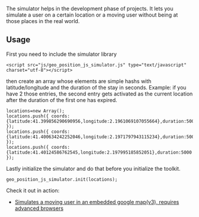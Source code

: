 The simulator helps in the development phase of projects. It lets you simulate a user on a certain location or a moving user without being at those places in the real world.

## Usage ##
First you need to include the simulator library
```
<script src="js/geo_position_js_simulator.js" type="text/javascript" charset="utf-8"></script>
```
then create an array whose elements are simple hashs with latitude/longitude and the duration of the stay in seconds. Example: if you have 2 those entries, the second entry gets activated as the current location after the duration of the first one has expired.
```
locations=new Array();
locations.push({ coords:{latitude:41.399856290690956,longitude:2.1961069107055664},duration:5000 });
locations.push({ coords:{latitude:41.400634242252046,longitude:2.1971797943115234},duration:5000 });
locations.push({ coords:{latitude:41.40124586762545,longitude:2.197995185852051},duration:5000 });	
```
Lastly initialize the simulator and do that before you initialize the toolkit.
```
geo_position_js_simulator.init(locations);
```
Check it out in action:
  * [Simulates a moving user in an embedded google map(v3), requires advanced browsers ](http://www.merkwelt.com/people/stan/geo_js/sample_with_map_and_simulated_user.html)